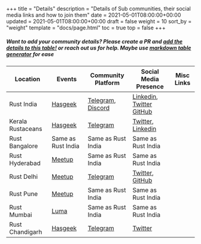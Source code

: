 +++
title = "Details"
description = "Details of Sub communities, their social media links and how to join them"
date = 2021-05-01T08:00:00+00:00
updated = 2021-05-01T08:00:00+00:00
draft = false
weight = 10
sort_by = "weight"
template = "docs/page.html"
toc = true
top = false
+++

##### Want to add your community details? Please create a PR and [add the details to this table!](https://github.com/rustindia/rustindia.github.io/blob/master/content/docs/sub-communities/details.md) or reach out us for help. Maybe use [markdown table generator](https://tablesgenerator.com/markdown_tables#) for ease

| Location          | Events                                           | Community Platform                                                           | Social Media Presence                                                                                                                      | Misc Links |
| ----------------- | ------------------------------------------------ | ---------------------------------------------------------------------------- | ------------------------------------------------------------------------------------------------------------------------------------------ | ---------- |
| Rust India        | [Hasgeek](https://hasgeek.com/rustlangin)        | [Telegram](https://t.me/RustIndia), [Discord](https://discord.gg/p3uaTXS6NP) | [Linkedin](https://www.linkedin.com/company/rust-india/), [Twitter](https://twitter.com/rustlangin) [GitHub](https://github.com/rustindia) |            |
| Kerala Rustaceans | [Hasgeek](https://hasgeek.com/keralars)          | [Telegram](https://t.me/keralars)                                            | [Twitter](https://twitter.com/rustaceanstvm), [Linkedin](https://www.linkedin.com/company/kerala-rustaceans/)                              |            |
| Rust Bangalore    | Same as Rust India                               | Same as Rust India                                                           | Same as Rust India                                                                                                                         |            |
| Rust Hyderabad    | [Meetup](https://www.meetup.com/rust-hyderabad/) | Same as Rust India                                                           | Same as Rust India                                                                                                                         |            |
| Rust Delhi        | [Meetup](https://www.meetup.com/rustdelhi/)      | [Telegram](https://t.me/RustDelhi)                                           | [Twitter](https://twitter.com/rustdelhi), [GitHub](https://github.com/rustdelhi)                                                           |            |
| Rust Pune         | [Meetup](https://www.meetup.com/rust-pune)       | Same as Rust India                                                           | Same as Rust India                                                                                                                         |            |
| Rust Mumbai       | [Luma](https://lu.ma/rust-mumbai)                | Same as Rust India                                                           | Same as Rust India                                                                                                                         |            |
| Rust Chandigarh | [Hasgeek](https://hasgeek.com/rustchandigarh)          | [Telegram](https://t.me/RustChandigarh)                                            | [Twitter](https://twitter.com/RustChandigarh)                             |            |